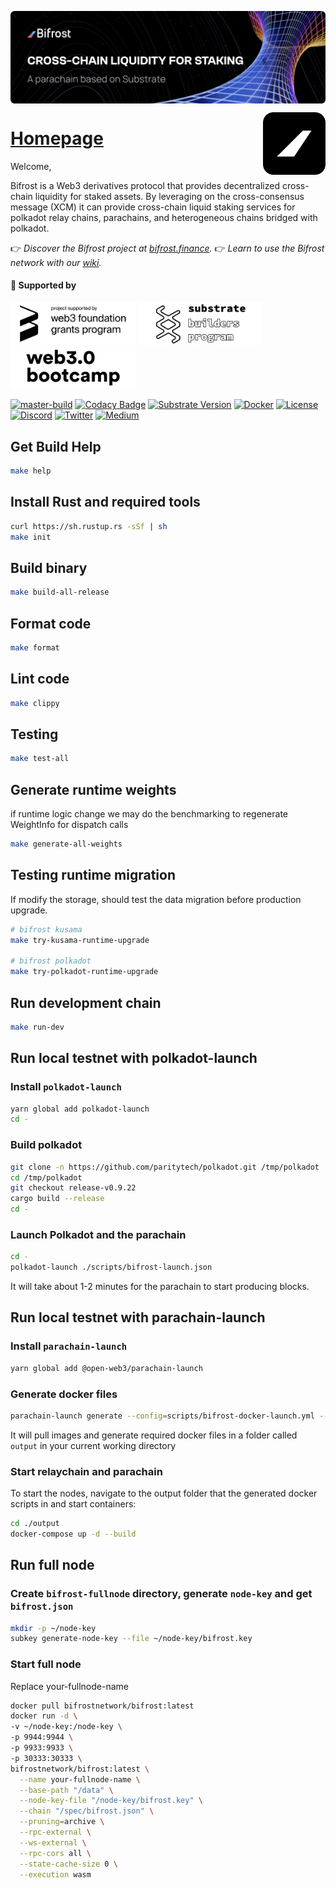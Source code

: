 <a href="https://bifrost.finance"><img align="center" src="./docs/res/readme/bifrost-banner.svg" alt="Bifrost Banner"/></a>

<a href="https://bifrost.finance"><img align="right" width="100" src="./docs/res/readme/bifrost-black-logo.svg" alt="Bifrost Logo"/></a>

<h1 align="left"><a href="https://bifrost.finance">Homepage</a></h1>

Welcome,

Bifrost is a Web3 derivatives protocol that provides decentralized cross-chain liquidity for staked assets. By leveraging on the cross-consensus message (XCM) it can provide cross-chain liquid staking services for polkadot relay chains, parachains, and heterogeneous chains bridged with polkadot.

👉 *Discover the Bifrost project at [bifrost.finance](https://bifrost.finance/).*
👉 *Learn to use the Bifrost network with our [wiki](https://wiki.bifrost.finance/network).*

<h4>🐣 Supported by</h4>

<p align="left">
  <a href="https://web3.foundation/grants"><img src="docs/res/readme/web3-foundation-grant.svg" width="200" alt="Web3 Foundation Grants"></a>
  <a href="https://www.substrate.io/builders-program"><img src="docs/res/readme/substrate-builder.svg" width="200" alt="Substrate Builders Program"></a>
  <a href="https://bootcamp.web3.foundation/"><img src="docs/res/readme/web3-bootcamp.svg" width="200" alt="Web3 Bootcamp"></a>
</p>

[![master-build](https://img.shields.io/github/workflow/status/bifrost-finance/bifrost/master-build/master)](https://github.com/bifrost-finance/bifrost/actions)
[![Codacy Badge](https://app.codacy.com/project/badge/Grade/acec53276777415593c2b02b2200f62e)](https://www.codacy.com/gh/bifrost-finance/bifrost?utm_source=github.com&amp;utm_medium=referral&amp;utm_content=bifrost-finance/bifrost&amp;utm_campaign=Badge_Grade)
[![Substrate Version](https://img.shields.io/badge/Substrate-3.0.0-brightgreen?logo=Parity%20Substrate)](https://github.com/paritytech/substrate)
[![Docker](https://img.shields.io/badge/Docker-v0.4.0-brightgreen?logo=Docker)](https://hub.docker.com/repository/docker/bifrostnetwork/bifrost)
[![License](https://img.shields.io/github/license/bifrost-finance/bifrost?color=blue)](https://github.com/bifrost-finance/bifrost/blob/master/LICENSE)
[![Discord](https://img.shields.io/badge/-Discord-5c5c5c?logo=Discord)](https://discord.gg/bifrost-finance)
[![Twitter](https://img.shields.io/badge/-Twitter-5c5c5c?logo=Twitter)](https://twitter.com/bifrost_finance)
[![Medium](https://img.shields.io/badge/-Medium-5c5c5c?logo=Medium)](https://medium.com/bifrost-finance)

## Get Build Help

```sh
make help
```

## Install Rust and required tools

```bash
curl https://sh.rustup.rs -sSf | sh
make init
```

## Build binary

```bash
make build-all-release
```

## Format code

```sh
make format
```

## Lint code

```sh
make clippy
```

## Testing

```bash
make test-all
```

## Generate runtime weights

if runtime logic change we may do the benchmarking to regenerate WeightInfo for dispatch calls

```bash
make generate-all-weights
```

## Testing runtime migration

If modify the storage, should test the data migration before production upgrade.

```bash
# bifrost kusama
make try-kusama-runtime-upgrade

# bifrost polkadot
make try-polkadot-runtime-upgrade
```

## Run development chain

```bash
make run-dev
```

## Run local testnet with polkadot-launch

### Install `polkadot-launch`

```bash
yarn global add polkadot-launch
cd -
```

### Build polkadot

```bash
git clone -n https://github.com/paritytech/polkadot.git /tmp/polkadot
cd /tmp/polkadot
git checkout release-v0.9.22
cargo build --release
cd -
```

### Launch Polkadot and the parachain

```bash
cd -
polkadot-launch ./scripts/bifrost-launch.json
```

It will take about 1-2 minutes for the parachain to start producing blocks.

## Run local testnet with parachain-launch

### Install `parachain-launch`

```sh
yarn global add @open-web3/parachain-launch
```

### Generate docker files

```sh
parachain-launch generate --config=scripts/bifrost-docker-launch.yml --yes
```

It will pull images and generate required docker files in a folder called `output` in your current working directory

### Start relaychain and parachain

To start the nodes, navigate to the output folder that the generated docker scripts in and start containers:

```sh
cd ./output
docker-compose up -d --build
```

## Run full node

### Create `bifrost-fullnode` directory, generate `node-key` and get `bifrost.json`

```sh
mkdir -p ~/node-key
subkey generate-node-key --file ~/node-key/bifrost.key
```

### Start full node

Replace your-fullnode-name

```sh
docker pull bifrostnetwork/bifrost:latest
docker run -d \
-v ~/node-key:/node-key \
-p 9944:9944 \
-p 9933:9933 \
-p 30333:30333 \
bifrostnetwork/bifrost:latest \
  --name your-fullnode-name \
  --base-path "/data" \
  --node-key-file "/node-key/bifrost.key" \
  --chain "/spec/bifrost.json" \
  --pruning=archive \
  --rpc-external \
  --ws-external \
  --rpc-cors all \
  --state-cache-size 0 \
  --execution wasm
```

